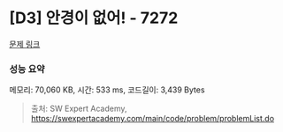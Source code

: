 # [D3] 안경이 없어! - 7272 

[문제 링크](https://swexpertacademy.com/main/code/problem/problemDetail.do?contestProbId=AWl0ZQ8qn7UDFAXz) 

### 성능 요약

메모리: 70,060 KB, 시간: 533 ms, 코드길이: 3,439 Bytes



> 출처: SW Expert Academy, https://swexpertacademy.com/main/code/problem/problemList.do